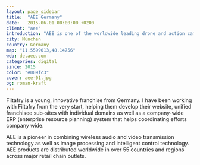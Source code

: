 ```yaml
---
layout: page_sidebar
title:  "AEE Germany"
date:   2015-06-01 00:00:00 +0200
client: "aee"
introduction: "AEE is one of the worldwide leading drone and action camera manufacturers."
city: München
country: Germany
map: "11.5599013,48.14756"
web: de.aee.com
categories: digital
since: 2015
color: "#009fc3"
cover: aee-01.jpg
bg: roman-kraft
---
```


Filtafry is a young, innovative franchise from Germany. I have been working with Filtafry from the very start, helping them develop their website, unified franchisee sub-sites with individual domains as well as a company-wide ERP (enterprise resource planning) system that helps coordinating efforts company wide.


 AEE is a pioneer in combining wireless audio and video transmission technology as well as image processing and intelligent control technology. AEE products are distributed worldwide in over 55 countries and regions across major retail chain outlets. 

